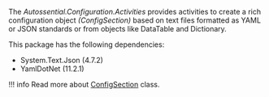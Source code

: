 The *Autossential.Configuration.Activities* provides activities to create a rich configuration object *(ConfigSection)* based on text files formatted as YAML or JSON standards or from objects like DataTable and Dictionary.

This package has the following dependencies:

- System.Text.Json (4.7.2)
- YamlDotNet (11.2.1)

!!! info
    Read more about [ConfigSection](_config-section.md) class.
